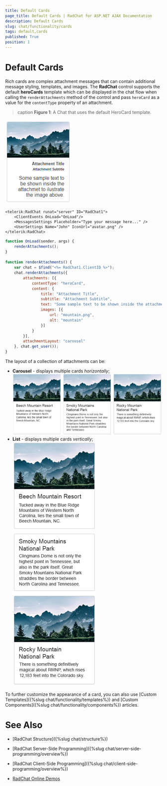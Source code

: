 ```yaml
---
title: Default Cards 
page_title: Default Cards | RadChat for ASP.NET AJAX Documentation
description: Default Cards 
slug: chat/functionality/cards
tags: default,cards
published: True
position: 1
---
```


# Default Cards

Rich cards are complex attachment messages that can contain additional message styling, templates, and images. The **RadChat** control supports the default **heroCards** template which can be displayed in the chat flow when calling the `renderAttachments` method of the control and pass `heroCard` as a value for the `contentType` property of an attachment.

>caption **Figure 1**: A Chat that uses the default HeroCard template.

![chat with heroCard template](../images/chat-heroCard.png)

````ASPX
<telerik:RadChat runat="server" ID="RadChat1">
    <ClientEvents OnLoad="OnLoad"/>
    <MessagesSettings Placeholder="Type your message here..." />
    <UserSettings Name="John" IconUrl="avatar.png" />
</telerik:RadChat>
 ````

````JavaScript
function OnLoad(sender, args) {
    renderAttachments();
}

function renderAttachments() {
    var chat = $find("<%= RadChat1.ClientID %>");
    chat.renderAttachments({
        attachments: [{
            contentType: "heroCard",
            content: {
                title: "Attachment Title",
                subtitle: "Attachment Subtitle",
                text: "Some sample text to be shown inside the attachment to illustrate the image above.",
                images: [{
                    url: "mountain.png",
                    alt: "mountain"
                }]
            }
        }],
        attachmentLayout: "carousel"
    }, chat.get_user());
}
````

The layout of a collection of attachments can be: 
* **Carousel** - displays multiple cards *horizontally*;
    ![carousel](../images/chat-card-carousel.png)
* **List** - displays multiple cards *vertically*; 
    ![deck](../images/chat-card-list.png)

To further customize the appearance of a card, you can also use [Custom Templates]({%slug chat/functionality/templates%}) and [Custom Components]({%slug chat/functionality/components%}) articles.

# See Also

 * [RadChat Structure]({%slug chat/structure%})

 * [RadChat Server-Side Programming]({%slug chat/server-side-programming/overview%})

 * [RadChat Client-Side Programming]({%slug chat/client-side-programming/overview%})

 * [RadChat Online Demos](http://demos.telerik.com/aspnet-ajax/chat/overview/defaultcs.aspx)

 